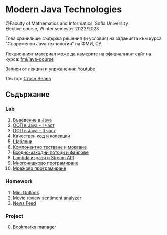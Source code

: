 # Modern Java Technologies
@Faculty of Mathematics and Informatics, Sofia University  
Elective course, Winter semester 2022/2023


Това хранилище съдържа решения (и условия) на заданията към курса "Съвременни Java технологии" на ФМИ, СУ.

Лекционният материал може да намерите на официалният сайт на курса: [fmi/java-course](<https://fmi.github.io/java-course/>)

Записи от лекции и упржанения: [Youtube](<https://www.youtube.com/playlist?list=PLew34f6r0PxyQmWCgCP5gKeoBuzXJxq1w>)

Лектор: [Стоян Велев](<https://www.linkedin.com/in/stoyo/>)

## Съдържание

### Lab
01. [Въведение в Java](<./01-intro-to-java/>)
02. [ООП в Java - I част](<./02-oop-in-java-1/>)
03. [ООП в Java - II част](<./03-oop-in-java-2/>)
04. [Качествен код и колекции](<./04-clean-code-collections/>)
05. [Шаблони](<./05-generics/>)
06. [Компонентно тестване и мокване](<./06-unit-testing-and-mocking/>)
07. [Входно-изходни потоци и файлове](<./07-io-streams-and-files/>)
08. [Lambda изрази и Stream API](<./08-lambdas-and-stream-api/>)
09. [Многонишково програмиране](<./09-threads/>)
10. [Мрежово програмиране](<./10-network/>)

### Homework
01. [Mini Outlook](<./homework-01/>)
02. [Movie review sentiment analyzer](<./homework-02/>)
03. [News Feed](<./homework-03/>)

### Project
00. [Bookmarks manager](<./project/>)
